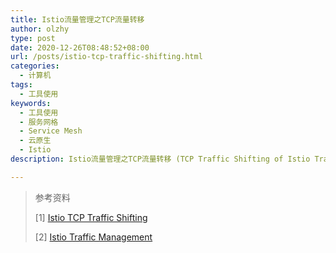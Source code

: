 ```yaml
---
title: Istio流量管理之TCP流量转移
author: olzhy
type: post
date: 2020-12-26T08:48:52+08:00
url: /posts/istio-tcp-traffic-shifting.html
categories:
  - 计算机
tags:
  - 工具使用
keywords:
  - 工具使用
  - 服务网格
  - Service Mesh
  - 云原生
  - Istio
description: Istio流量管理之TCP流量转移 (TCP Traffic Shifting of Istio Traffic Management)

---
```



> 参考资料
>
> [1] [Istio TCP Traffic Shifting](https://istio.io/latest/docs/tasks/traffic-management/tcp-traffic-shifting/)
>
> [2] [Istio Traffic Management](https://istio.io/latest/docs/concepts/traffic-management/)